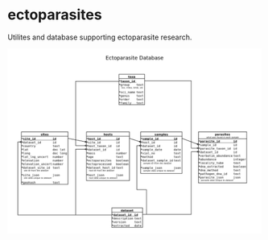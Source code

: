 # ectoparasites
Utilites and database supporting ectoparasite research.

![Output image](docs/schema/Schema_simple.png "Database Schema")
